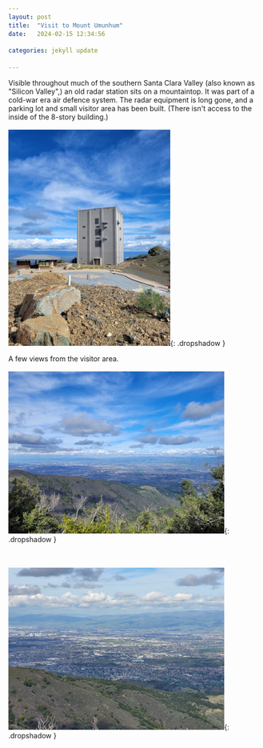 ```yaml
---
layout: post
title:  "Visit to Mount Umunhum"
date:   2024-02-15 12:34:56

categories: jekyll update

---
```


Visible throughout much of the southern Santa Clara Valley (also known as
"Silicon Valley",) an old radar station sits on a mountaintop.  It was part
of a cold-war era air defence system.  The radar equipment is long gone, and
a parking lot and small visitor area has been built.  (There isn't access to
the inside of the 8-story building.)
<br><br>
![Concrete building](/images/2024-02-15-mt-umunhum/radar_building.jpg){: .dropshadow }

A few views from the visitor area.
<br><br>
![Valley view](/images/2024-02-15-mt-umunhum/wide_view.jpg){: .dropshadow }

<br><br>
![Valley view](/images/2024-02-15-mt-umunhum/zoom_view.jpg){: .dropshadow }
